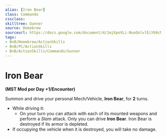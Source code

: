 ```yaml
---
alias: [Iron Bear]
class: Commando
cssclass: 
skilltree: Gunner
source: Homebrew
sourceurl: https://docs.google.com/document/d/1mjXpoVLi-NuoOolvlEiYb9cNrDb_v0MtbY8qv0hTrJw/
tags:
- BnB/Homebrew/ActionSkills
- BnB/PC/ActionSkills
- BnB/ActionSkills/Commando/Gunner
---
```


# Iron Bear

__(MST Mod per Day +1/Encounter)__

Summon and drive your personal Mech/Vehicle, __Iron Bear__, for **2** turns. 
- While driving it:
	- On your turn you can attack with each of its mounted weapons and perform a _Slam_ attack. 
Only you can drive __Iron Bear__.
Iron Bear is destroyed if its armor is depleted.
- If occupying the vehicle when it is destroyed, you will take no damage. 

